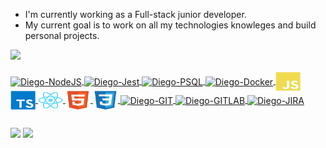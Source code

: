 - I'm currently working as a Full-stack junior developer.
- My current goal is to work on all my technologies knowleges and build personal projects.

<div align="left">
  <a href="https://github.com/sousadiego11">
  <img height="180em" src="https://github-readme-stats.vercel.app/api?username=sousadiego11&show_icons=true&theme=radical&include_all_commits=true&count_private=true"/>
</div>
  <div style="display: inline_block"><br>
   <img align="center" alt="Diego-NodeJS" height="30" width="40" src="https://cdn.jsdelivr.net/gh/devicons/devicon/icons/nodejs/nodejs-original.svg">
   <img align="center" alt="Diego-Jest" height="30" width="40" src="https://cdn.jsdelivr.net/gh/devicons/devicon/icons/jest/jest-plain.svg">
   <img align="center" alt="Diego-PSQL" height="30" width="40" src="https://cdn.jsdelivr.net/gh/devicons/devicon/icons/postgresql/postgresql-original.svg">
    <img align="center" alt="Diego-Docker" height="30" width="40" src="https://cdn.jsdelivr.net/gh/devicons/devicon/icons/docker/docker-plain-wordmark.svg">
  <img align="center" alt="Diego-Js" height="30" width="40" src="https://raw.githubusercontent.com/devicons/devicon/master/icons/javascript/javascript-plain.svg">
  <img align="center" alt="Diego-Ts" height="30" width="40" src="https://raw.githubusercontent.com/devicons/devicon/master/icons/typescript/typescript-plain.svg">
  <img align="center" alt="Diego-React" height="30" width="40" src="https://raw.githubusercontent.com/devicons/devicon/master/icons/react/react-original.svg">
  <img align="center" alt="Diego-HTML" height="30" width="40" src="https://raw.githubusercontent.com/devicons/devicon/master/icons/html5/html5-original.svg">
  <img align="center" alt="Diego-CSS" height="30" width="40" src="https://raw.githubusercontent.com/devicons/devicon/master/icons/css3/css3-original.svg">
  <img align="center" alt="Diego-GIT" height="30" width="40" src="https://cdn.jsdelivr.net/gh/devicons/devicon/icons/git/git-original.svg">
  <img align="center" alt="Diego-GITLAB" height="30" width="40" src="https://cdn.jsdelivr.net/gh/devicons/devicon/icons/gitlab/gitlab-original.svg">
  <img align="center" alt="Diego-JIRA" height="30" width="40" src="https://cdn.jsdelivr.net/gh/devicons/devicon/icons/jira/jira-original.svg">
</div>
  
  ##
 
<div> 
  <a href="https://instagram.com/fs.diego" target="_blank"><img src="https://img.shields.io/badge/-Instagram-%23E4405F?style=for-the-badge&logo=instagram&logoColor=white" target="_blank"></a>
  <a href="https://www.linkedin.com/in/sousadiego11/" target="_blank"><img src="https://img.shields.io/badge/-LinkedIn-%230077B5?style=for-the-badge&logo=linkedin&logoColor=white" target="_blank"></a> 

</div>
